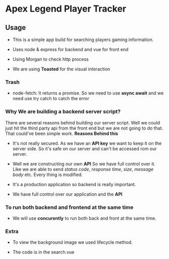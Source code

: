 # Apex Legend Player Tracker

## Usage

- This is a simple app build for searching players gaming information. 

- Uses node & express for backend and vue for front end

- Using Morgan to check http process

- We are using __Toasted__ for the visual interaction




### Trash 

- node-fetch: It returns a promise. So we need to use __async await__ and we need use try catch to catch the error

### Why We are building a backend server script? 

There are several reasons behind building our server script. Well we could just hit the third party api from the front end but we are not going to do that. That could've been simple work. __Reasons Behind this__

- It's not really secured. As we have an __API key__ we want to keep it on the server side. So it's safe on our server and can't be accessed rom our server. 

- Well we are constructing our own __API__ So we have full control over it. Like we are able to send _status code_, _response time_, _size_, _message body_ etc. Every thing is modified.

- It's a production application so backend is really important. 

- We have full control over our application and the __API__


### To run both backend and frontend at the same time 

- We will use **concurently** to run both back and front at the same time. 

### Extra

- To view the background image we used lifecycle method. 

- The code is in the search.vue